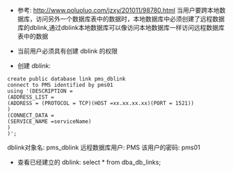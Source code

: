 - 参考: http://www.poluoluo.com/jzxy/201011/98780.html
当用户要跨本地数据库，访问另外一个数据库表中的数据时，本地数据库中必须创建了远程数据库的dblink,通过dblink本地数据库可以像访问本地数据库一样访问远程数据库表中的数据

- 当前用户必须具有创建 dblink 的权限


- 创建 dblink:
```
create public database link pms_dblink
connect to PMS identified by pms01
using '(DESCRIPTION =
(ADDRESS_LIST =
(ADDRESS = (PROTOCOL = TCP)(HOST =xx.xx.xx.xx)(PORT = 1521))
)
(CONNECT_DATA =
(SERVICE_NAME =serviceName)
)
)';
```
dblink对象名: pms_dblink
远程数据库用户: PMS
该用户的密码: pms01

- 查看已经建立的 dblink: select * from dba_db_links;
